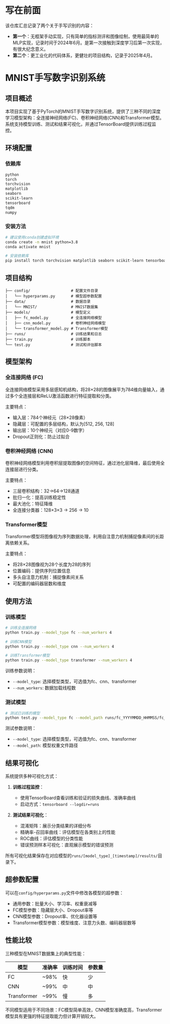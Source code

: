 # 写在前面
该仓库汇总记录了两个关于手写识别的内容：
- **第一个**：无框架手动实现，只有简单的指标测评和图像绘制，使用最简单的MLP实现，记录时间于2024年6月。是第一次接触到深度学习后第一次实现，有很大纪念意义。
- **第二个**：更工业化的代码体系，更健壮的项目结构，记录于2025年4月。
# MNIST手写数字识别系统

## 项目概述

本项目实现了基于PyTorch的MNIST手写数字识别系统，提供了三种不同的深度学习模型架构：全连接神经网络(FC)、卷积神经网络(CNN)和Transformer模型。系统支持模型训练、测试和结果可视化，并通过TensorBoard提供训练过程监控。

## 环境配置

### 依赖库

```bash
python
torch
torchvision
matplotlib
seaborn
scikit-learn
tensorboard
tqdm
numpy
```

### 安装方法

```bash
# 建议使用conda创建虚拟环境
conda create -n mnist python=3.8
conda activate mnist

# 安装依赖库
pip install torch torchvision matplotlib seaborn scikit-learn tensorboard tqdm numpy
```

## 项目结构

```
├── config/                  # 配置文件目录
│   └── hyperparams.py       # 模型超参数配置
├── data/                    # 数据目录
│   └── MNIST/               # MNIST数据集
├── models/                  # 模型定义
│   ├── fc_model.py          # 全连接网络模型
│   ├── cnn_model.py         # 卷积神经网络模型
│   └── transformer_model.py # Transformer模型
├── runs/                    # 训练结果和日志
├── train.py                 # 训练脚本
└── test.py                  # 测试和评估脚本
```

## 模型架构

### 全连接网络 (FC)

全连接网络模型采用多层感知机结构，将28×28的图像展平为784维向量输入，通过多个全连接层和ReLU激活函数进行特征提取和分类。

主要特点：
- 输入层：784个神经元（28×28像素）
- 隐藏层：可配置的多层结构，默认为[512, 256, 128]
- 输出层：10个神经元（对应0-9数字）
- Dropout正则化：防止过拟合

### 卷积神经网络 (CNN)

卷积神经网络模型利用卷积层提取图像的空间特征，通过池化层降维，最后使用全连接层进行分类。

主要特点：
- 三层卷积结构：32→64→128通道
- 批归一化：提高训练稳定性
- 最大池化：特征降维
- 全连接分类器：128×3×3 → 256 → 10

### Transformer模型

Transformer模型将图像视为序列数据处理，利用自注意力机制捕捉像素间的长距离依赖关系。

主要特点：
- 将28×28图像视为28个长度为28的序列
- 位置编码：提供序列位置信息
- 多头自注意力机制：捕捉像素间关系
- 可配置的编码器层数和维度

## 使用方法

### 训练模型

```bash
# 训练全连接网络
python train.py --model_type fc --num_workers 4

# 训练CNN模型
python train.py --model_type cnn --num_workers 4

# 训练Transformer模型
python train.py --model_type transformer --num_workers 4
```

训练参数说明：
- `--model_type`: 选择模型类型，可选值为fc、cnn、transformer
- `--num_workers`: 数据加载线程数

### 测试模型

```bash
# 测试已训练的模型
python test.py --model_type fc --model_path runs/fc_YYYYMMDD_HHMMSS/fc_best.pth
```

测试参数说明：
- `--model_type`: 选择模型类型，可选值为fc、cnn、transformer
- `--model_path`: 模型权重文件路径

## 结果可视化

系统提供多种可视化方式：

1. **训练过程监控**：
   - 使用TensorBoard查看训练和验证的损失曲线、准确率曲线
   - 启动方式：`tensorboard --logdir=runs`

2. **测试结果可视化**：
   - 混淆矩阵：展示分类结果的详细分布
   - 精确率-召回率曲线：评估模型在各类别上的性能
   - ROC曲线：评估模型的分类性能
   - 错误预测样本可视化：直观展示模型的错误预测

所有可视化结果保存在对应模型的`runs/[model_type]_[timestamp]/results/`目录下。

## 超参数配置

可以在`config/hyperparams.py`文件中修改各模型的超参数：

- 通用参数：批量大小、学习率、权重衰减等
- FC模型参数：隐藏层大小、Dropout率等
- CNN模型参数：Dropout率、优化器设置等
- Transformer模型参数：模型维度、注意力头数、编码器层数等

## 性能比较

三种模型在MNIST数据集上的典型性能：

| 模型 | 准确率 | 训练时间 | 参数量 |
|-----|-------|---------|-------|
| FC  | ~98%  | 快      | 少    |
| CNN | ~99%  | 中      | 中    |
| Transformer | ~99% | 慢 | 多 |

不同模型适用于不同场景：FC模型简单高效，CNN模型准确度高，Transformer模型具有更强的特征提取能力但计算开销较大。